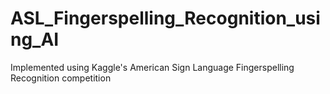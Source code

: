 # ASL_Fingerspelling_Recognition_using_AI
Implemented using Kaggle's American Sign Language Fingerspelling Recognition competition 
